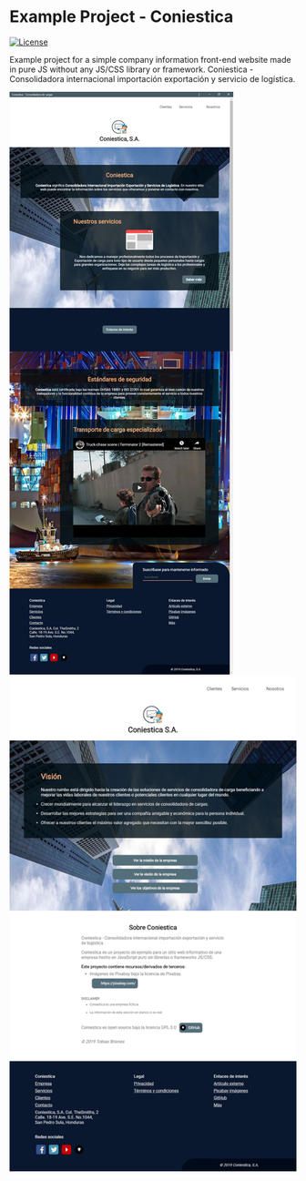 # Example Project - Coniestica
[![License](https://img.shields.io/github/license/TobiasBriones/example.programming.web.coniestica)](https://github.com/TobiasBriones/example.programming.web.coniestica/blob/master/LICENSE)

Example project for a simple company information front-end website made in pure JS without any JS/CSS library or framework. Coniestica - Consolidadora internacional importación exportación y servicio de logística.

![Screenshot 1](https://github.com/TobiasBriones/example.programming.web.coniestica/blob/master/_repo/assets/screenshot_1.png)
![Screenshot 2](https://github.com/TobiasBriones/example.programming.web.coniestica/blob/master/_repo/assets/screenshot_2.png)
